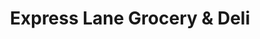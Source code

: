 ---
title: "Express Lane Grocery & Deli"
url: /plattsburgh/express-lane-grocery-and-deli/
shop: convenience
---